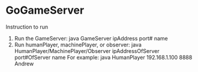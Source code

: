 GoGameServer
============
Instruction to run
1. Run the GameServer: java GameServer ipAddress port# name
2. Run humanPlayer, machinePlayer, or observer: 
  java HumanPlayer/MachinePlayer/Observer ipAddressOfServer port#OfServer name
  For example: java HumanPlayer 192.168.1.100 8888 Andrew